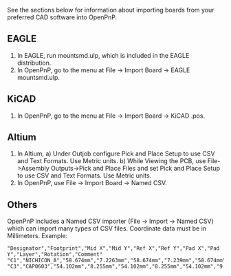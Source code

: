 See the sections below for information about importing boards from your preferred CAD software into OpenPnP.

EAGLE
-----
1. In EAGLE, run mountsmd.ulp, which is included in the EAGLE distribution.
2. In OpenPnP, go to the menu at File -> Import Board -> EAGLE mountsmd.ulp.

KiCAD
-----
1. In OpenPnP, go to the menu at File -> Import Board -> KiCAD .pos.

Altium
------
1. In Altium, 
a) Under Outjob configure Pick and Place Setup to use CSV and Text Formats.  Use Metric units.
b) While Viewing the PCB, use File->Assembly Outputs->Pick and Place Files and set Pick and Place Setup to use CSV and Text Formats.  Use Metric units.
2. In OpenPnP, use File -> Import Board -> Named CSV.

Others
------

OpenPnP includes a Named CSV importer (File -> Import -> Named CSV) which can import many types of CSV files. Coordinate data must be in Millimeters. Example:

```
"Designator","Footprint","Mid X","Mid Y","Ref X","Ref Y","Pad X","Pad Y","Layer","Rotation","Comment"
"C1","NICHICON_A","58.674mm","7.2263mm","58.674mm","7.239mm","58.674mm","8.7376mm","T","90.00","10uF"
"C3","CAP0603","54.102mm","8.255mm","54.102mm","8.255mm","54.102mm","9.1694mm","T","270.00","1uF"
```